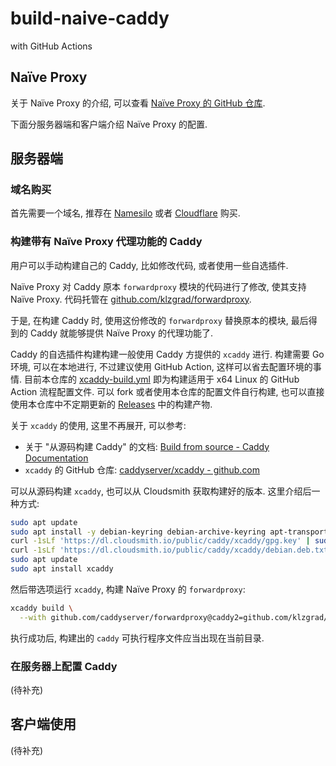 # build-naive-caddy

with GitHub Actions

## Naïve Proxy

关于 Naïve Proxy 的介绍, 可以查看 [Naïve Proxy 的 GitHub 仓库][naiveproxy].

[naiveproxy]: https://github.com/klzgrad/naiveproxy

下面分服务器端和客户端介绍 Naïve Proxy 的配置.

## 服务器端

### 域名购买

首先需要一个域名, 推荐在 [Namesilo][namesilo] 或者 [Cloudflare][cf-registrar] 购买.

[namesilo]: https://www.namesilo.com/
[cf-registrar]: https://www.cloudflare.com/products/registrar/

### 构建带有 Naïve Proxy 代理功能的 Caddy

用户可以手动构建自己的 Caddy, 比如修改代码, 或者使用一些自选插件.

Naïve Proxy 对 Caddy 原本 `forwardproxy` 模块的代码进行了修改, 使其支持 Naïve Proxy. 代码托管在 [github.com/klzgrad/forwardproxy][naive-forwardproxy].

[naive-forwardproxy]: https://github.com/klzgrad/forwardproxy

于是, 在构建 Caddy 时, 使用这份修改的 `forwardproxy` 替换原本的模块, 最后得到的 Caddy 就能够提供 Naïve Proxy 的代理功能了.

Caddy 的自选插件构建构建一般使用 Caddy 方提供的 `xcaddy` 进行. 构建需要 Go 环境, 可以在本地进行, 不过建议使用 GitHub Action, 这样可以省去配置环境的事情. 目前本仓库的 [xcaddy-build.yml](.github/workflows/xcaddy-build.yml) 即为构建适用于 x64 Linux 的 GitHub Action 流程配置文件. 可以 fork 或者使用本仓库的配置文件自行构建, 也可以直接使用本仓库中不定期更新的 [Releases](./releases/latest/) 中的构建产物.

关于 `xcaddy` 的使用, 这里不再展开, 可以参考:

- 关于 "从源码构建 Caddy" 的文档: [Build from source - Caddy Documentation](https://caddyserver.com/docs/build)
- `xcaddy` 的 GitHub 仓库: [caddyserver/xcaddy - github.com](https://github.com/caddyserver/xcaddy)

可以从源码构建 `xcaddy`, 也可以从 Cloudsmith 获取构建好的版本. 这里介绍后一种方式:

```bash
sudo apt update
sudo apt install -y debian-keyring debian-archive-keyring apt-transport-https
curl -1sLf 'https://dl.cloudsmith.io/public/caddy/xcaddy/gpg.key' | sudo gpg --dearmor -o /usr/share/keyrings/caddy-xcaddy-archive-keyring.gpg
curl -1sLf 'https://dl.cloudsmith.io/public/caddy/xcaddy/debian.deb.txt' | sudo tee /etc/apt/sources.list.d/caddy-xcaddy.list
sudo apt update
sudo apt install xcaddy
```

然后带选项运行 `xcaddy`, 构建 Naïve Proxy 的 `forwardproxy`:

```bash
xcaddy build \
  --with github.com/caddyserver/forwardproxy@caddy2=github.com/klzgrad/forwardproxy@naive
```

执行成功后, 构建出的 `caddy` 可执行程序文件应当出现在当前目录.

### 在服务器上配置 Caddy

(待补充)

## 客户端使用

(待补充)
